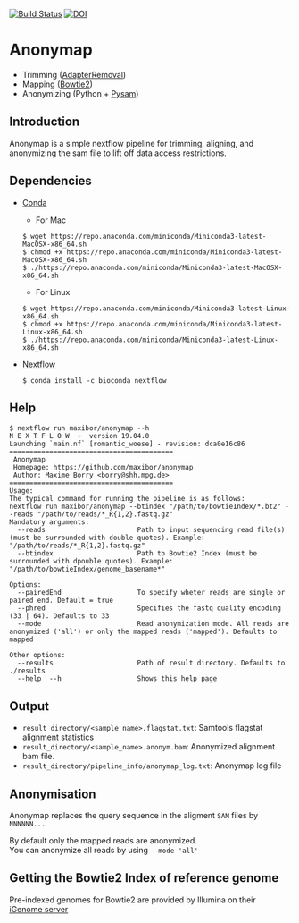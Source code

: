 [![Build Status](https://www.travis-ci.com/maxibor/anonymap.svg?token=pwT9AgYi4qJY4LTp9WUy&branch=master)](https://www.travis-ci.com/maxibor/anonymap) [![DOI](https://zenodo.org/badge/174518757.svg)](https://zenodo.org/badge/latestdoi/174518757)


# Anonymap
- Trimming ([AdapterRemoval](https://github.com/MikkelSchubert/adapterremoval)) 
- Mapping ([Bowtie2](http://bowtie-bio.sourceforge.net/bowtie2/index.shtml)) 
- Anonymizing (Python + [Pysam](https://pysam.readthedocs.io/en/latest/))


## Introduction

Anonymap is a simple nextflow pipeline for trimming, aligning, and anonymizing the sam file to lift off data access restrictions.

## Dependencies
- [Conda](https://conda.io/en/latest/miniconda.html)
    - For Mac 
    ```
    $ wget https://repo.anaconda.com/miniconda/Miniconda3-latest-MacOSX-x86_64.sh
    $ chmod +x https://repo.anaconda.com/miniconda/Miniconda3-latest-MacOSX-x86_64.sh
    $ ./https://repo.anaconda.com/miniconda/Miniconda3-latest-MacOSX-x86_64.sh
    ```
    - For Linux
    ```
    $ wget https://repo.anaconda.com/miniconda/Miniconda3-latest-Linux-x86_64.sh
    $ chmod +x https://repo.anaconda.com/miniconda/Miniconda3-latest-Linux-x86_64.sh
    $ ./https://repo.anaconda.com/miniconda/Miniconda3-latest-Linux-x86_64.sh
    ```

- [Nextflow](https://www.nextflow.io/)  
    ```
    $ conda install -c bioconda nextflow
    ```



## Help 

```
$ nextflow run maxibor/anonymap --h
N E X T F L O W  ~  version 19.04.0
Launching `main.nf` [romantic_woese] - revision: dca0e16c86
=========================================
 Anonymap
 Homepage: https://github.com/maxibor/anonymap
 Author: Maxime Borry <borry@shh.mpg.de>
=========================================
Usage:
The typical command for running the pipeline is as follows:
nextflow run maxibor/anonymap --btindex "/path/to/bowtieIndex/*.bt2" --reads "/path/to/reads/*_R{1,2}.fastq.gz"
Mandatory arguments:
  --reads                       Path to input sequencing read file(s) (must be surrounded with double quotes). Example: "/path/to/reads/*_R{1,2}.fastq.gz"
  --btindex                     Path to Bowtie2 Index (must be surrounded with dpouble quotes). Example: "/path/to/bowtieIndex/genome_basename*"

Options:
  --pairedEnd                   To specify wheter reads are single or paired end. Default = true
  --phred                       Specifies the fastq quality encoding (33 | 64). Defaults to 33
  --mode                        Read anonymization mode. All reads are anonymized ('all') or only the mapped reads ('mapped'). Defaults to mapped

Other options:
  --results                     Path of result directory. Defaults to ./results
  --help  --h                   Shows this help page
```

## Output
- `result_directory/<sample_name>.flagstat.txt`: Samtools flagstat alignment statistics
- `result_directory/<sample_name>.anonym.bam`: Anonymized alignment bam file.
- `result_directory/pipeline_info/anonymap_log.txt`: Anonymap log file

## Anonymisation

Anonymap replaces the query sequence in the aligment `SAM` files by `NNNNNN...`  

By default only the mapped reads are anonymized.  
You can anonymize all reads by using `--mode 'all'`

## Getting the Bowtie2 Index of reference genome

Pre-indexed genomes for Bowtie2 are provided by Illumina on their [iGenome server](https://support.illumina.com/sequencing/sequencing_software/igenome.html)